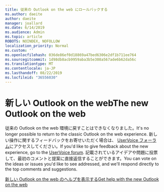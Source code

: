 ```yaml
---
title: 従来の Outlook on the web にロールバックする
ms.author: daeite
author: daeite
manager: joallard
ms.date: 6/14/2019
ms.audience: Admin
ms.topic: article
ROBOTS: NOINDEX, NOFOLLOW
localization_priority: Normal
ms.custom: ''
ms.openlocfilehash: 036de86ef0d18869a47bed6306e2df1b711ee764
ms.sourcegitcommit: 1d98db8acb9959aba3b5e308a567ade6b62da56c
ms.translationtype: MT
ms.contentlocale: ja-JP
ms.lasthandoff: 08/22/2019
ms.locfileid: "36556030"
---
```

# <a name="the-new-outlook-on-the-web"></a><span data-ttu-id="2b6d7-102">新しい Outlook on the web</span><span class="sxs-lookup"><span data-stu-id="2b6d7-102">The new Outlook on the web</span></span>

<span data-ttu-id="2b6d7-103">従来の Outlook on the web 環境に戻すことはできなくなりました。</span><span class="sxs-lookup"><span data-stu-id="2b6d7-103">It's no longer possible to return to the classic Outlook on the web experience.</span></span> <span data-ttu-id="2b6d7-104">新しい操作に関するフィードバックをお寄せいただく場合は、 [UserVoice フォーラム](https://outlook.uservoice.com/forums/313228--outlook-on-the-web-office-365)にアクセスしてください。</span><span class="sxs-lookup"><span data-stu-id="2b6d7-104">If you'd like to give feedback about the new experience, go to the [UserVoice forum](https://outlook.uservoice.com/forums/313228--outlook-on-the-web-office-365).</span></span> <span data-ttu-id="2b6d7-105">記載されているアイデアや問題に投票して、最初のコメントと提案に直接返信することができます。</span><span class="sxs-lookup"><span data-stu-id="2b6d7-105">You can vote on the ideas or issues you'd like to see addressed, and we'll respond directly to the top comments and suggestions.</span></span>

[<span data-ttu-id="2b6d7-106">新しい Outlook on the web のヘルプを表示する</span><span class="sxs-lookup"><span data-stu-id="2b6d7-106">Get help with the new Outlook on the web</span></span>](https://support.office.com/article/017014cd-2ad0-41ab-8473-6bd8c349d4f8)